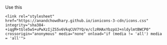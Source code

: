 Use this

```<link rel="stylesheet" href="https://anandchowdhary.github.io/ionicons-3-cdn/icons.css" integrity="sha384-+iqgM+tGle5wS+uPwXzIjZS5v6VkqCUV7YQ/e/clzRHAxYbzpUJ+nldylmtBWCP0" crossorigin="anonymous" media="none" onload="if (media != 'all') media = 'all'">```
